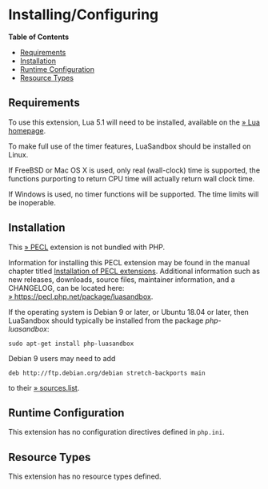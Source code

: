 Installing/Configuring
======================

**Table of Contents**

-   [Requirements](/luasandbox/setup.html#Requirements)
-   [Installation](/luasandbox/setup.html#Installation)
-   [Runtime
    Configuration](/luasandbox/setup.html#Runtime%20Configuration)
-   [Resource Types](/luasandbox/setup.html#Resource%20Types)

Requirements
------------

To use this extension, Lua 5.1 will need to be installed, available on
the
<a href="http://www.lua.org/" class="link external">» Lua homepage</a>.

To make full use of the timer features, LuaSandbox should be installed
on Linux.

If FreeBSD or Mac OS X is used, only real (wall-clock) time is
supported, the functions purporting to return CPU time will actually
return wall clock time.

If Windows is used, no timer functions will be supported. The time
limits will be inoperable.

Installation
------------

This <a href="https://pecl.php.net/" class="link external">» PECL</a>
extension is not bundled with PHP.

Information for installing this PECL extension may be found in the
manual chapter titled
<a href="/install/pecl.html" class="link">Installation of PECL extensions</a>.
Additional information such as new releases, downloads, source files,
maintainer information, and a CHANGELOG, can be located here:
<a href="https://pecl.php.net/package/luasandbox" class="link external">» https://pecl.php.net/package/luasandbox</a>.

If the operating system is Debian 9 or later, or Ubuntu 18.04 or later,
then LuaSandbox should typically be installed from the package
*php-luasandbox*:

    sudo apt-get install php-luasandbox

Debian 9 users may need to add

    deb http://ftp.debian.org/debian stretch-backports main

to their
<a href="https://manpages.debian.org/stretch/apt/sources.list.5.en.html" class="link external">» sources.list</a>.

Runtime Configuration
---------------------

This extension has no configuration directives defined in `php.ini`.

Resource Types
--------------

This extension has no resource types defined.
